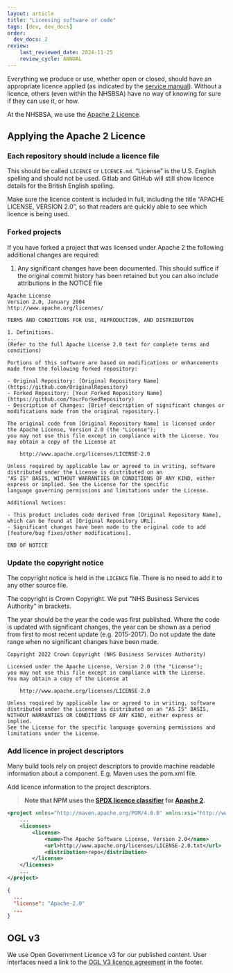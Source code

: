 ```yaml
---
layout: article
title: "Licensing software or code"
tags: [dev, dev_docs]
order:
  dev_docs: 2
review:
    last_reviewed_date: 2024-11-25
    review_cycle: ANNUAL
---
```

Everything we produce or use, whether open or closed, should have an appropriate licence applied (as indicated by the [service manual][gov_service_manual_licence]). Without a licence, others (even within the NHSBSA) have no way of knowing for sure if they can use it, or how.

At the NHSBSA, we use the [Apache 2 Licence][nhsbsa_licence_apache2].

## Applying the Apache 2 Licence

### Each repository should include a licence file

This should be called `LICENCE` or `LICENCE.md`. “License” is the U.S. English spelling and should not be used. Gitlab and GitHub will still show licence details for the British English spelling.

Make sure the licence content is included in full, including the title “APACHE LICENSE, VERSION 2.0”, so that readers are quickly able to see which licence is being used.

### Forked projects

If you have forked a project that was licensed under Apache 2 the following additional changes are required:

1. Any significant changes have been documented. This should suffice if the original commit history has been retained but you can also include attributions in the NOTICE file

```text
Apache License
Version 2.0, January 2004
http://www.apache.org/licenses/

TERMS AND CONDITIONS FOR USE, REPRODUCTION, AND DISTRIBUTION

1. Definitions.
...
(Refer to the full Apache License 2.0 text for complete terms and conditions)

Portions of this software are based on modifications or enhancements made from the following forked repository:

- Original Repository: [Original Repository Name] (https://github.com/OriginalRepository)
- Forked Repository: [Your Forked Repository Name] (https://github.com/YourForkedRepository)
- Description of Changes: [Brief description of significant changes or modifications made from the original repository.]

The original code from [Original Repository Name] is licensed under the Apache License, Version 2.0 (the "License");
you may not use this file except in compliance with the License. You may obtain a copy of the License at

    http://www.apache.org/licenses/LICENSE-2.0

Unless required by applicable law or agreed to in writing, software distributed under the License is distributed on an
"AS IS" BASIS, WITHOUT WARRANTIES OR CONDITIONS OF ANY KIND, either express or implied. See the License for the specific
language governing permissions and limitations under the License.

Additional Notices:

- This product includes code derived from [Original Repository Name], which can be found at [Original Repository URL].
- Significant changes have been made to the original code to add [feature/bug fixes/other modifications].

END OF NOTICE

```

### Update the copyright notice

The copyright notice is held in the `LICENCE` file. There is no need to add it to any other source file.

The copyright is Crown Copyright. We put "NHS Business Services Authority" in brackets.

The year should be the year the code was first published. Where the code is updated with significant changes, the year can be shown as a period from first to most recent update (e.g. 2015-2017). Do not update the date range when no significant changes have been made.

```text
Copyright 2022 Crown Copyright (NHS Business Services Authority)

Licensed under the Apache License, Version 2.0 (the "License");
you may not use this file except in compliance with the License.
You may obtain a copy of the License at

    http://www.apache.org/licenses/LICENSE-2.0

Unless required by applicable law or agreed to in writing, software
distributed under the License is distributed on an "AS IS" BASIS,
WITHOUT WARRANTIES OR CONDITIONS OF ANY KIND, either express or implied.
See the License for the specific language governing permissions and
limitations under the License.
```

### Add licence in project descriptors

Many build tools rely on project descriptors to provide machine readable information about a component. E.g. Maven uses the pom.xml file.

Add licence information to the project descriptors.

> __Note that NPM uses the [SPDX licence classifier][licence_spdx] for [Apache 2][licence_spdx_apache2].__

```xml [g1:Maven]
<project xmlns="http://maven.apache.org/POM/4.0.0" xmlns:xsi="http://www.w3.org/2001/XMLSchema-instance" xsi:schemaLocation="http://maven.apache.org/POM/4.0.0 http://maven.apache.org/maven-v4_0_0.xsd">
    ...
    <licenses>
        <license>
            <name>The Apache Software License, Version 2.0</name>
            <url>http://www.apache.org/licenses/LICENSE-2.0.txt</url>
            <distribution>repo</distribution>
        </license>
    </licenses>
    ...
</project>
```

```json [g1:NPM]
{
  ...
  "license": "Apache-2.0"
  ...
}
```

## OGL v3

We use Open Government Licence v3 for our published content. User interfaces need a link to the [OGL V3 licence agreement][licence_ogl3] in the footer.

[nhsbsa_licence_apache2]: <https://gitlab.com/nhsbsa/Libraries/nhsbsa-standard-files/-/blob/main/LICENCE.txt>
[gov_service_manual_licence]: <https://www.gov.uk/service-manual/technology/making-source-code-open-and-reusable#licensing-your-code>
[licence_ogl3]: <https://www.nationalarchives.gov.uk/doc/open-government-licence/version/3/>
[licence_spdx]: <https://spdx.org/licenses/>
[licence_spdx_apache2]: <https://spdx.org/licenses/Apache-2.0.html>
